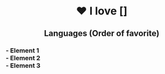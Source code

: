 <h1 align="center">❤️ I love []</h1>
<h2 align="center"> Languages (Order of favorite)</h2>
<h3>
  - Element 1<br>
  - Element 2<br>
  - Element 3<br>
</h3>
